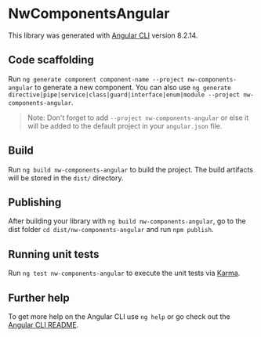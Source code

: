 # NwComponentsAngular

This library was generated with [Angular CLI](https://github.com/angular/angular-cli) version 8.2.14.

## Code scaffolding

Run `ng generate component component-name --project nw-components-angular` to generate a new component. You can also use `ng generate directive|pipe|service|class|guard|interface|enum|module --project nw-components-angular`.
> Note: Don't forget to add `--project nw-components-angular` or else it will be added to the default project in your `angular.json` file. 

## Build

Run `ng build nw-components-angular` to build the project. The build artifacts will be stored in the `dist/` directory.

## Publishing

After building your library with `ng build nw-components-angular`, go to the dist folder `cd dist/nw-components-angular` and run `npm publish`.

## Running unit tests

Run `ng test nw-components-angular` to execute the unit tests via [Karma](https://karma-runner.github.io).

## Further help

To get more help on the Angular CLI use `ng help` or go check out the [Angular CLI README](https://github.com/angular/angular-cli/blob/master/README.md).
